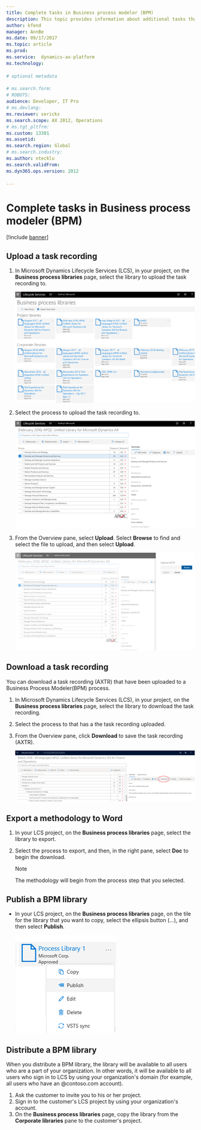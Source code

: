 ```yaml
---
title: Complete tasks in Business process modeler (BPM)
description: This topic provides information about additional tasks that you can complete in Business process modeler (BPM). For example, you can publish a BPM library, export a methodology, and distribute a BPM library.
author: kfend
manager: AnnBe
ms.date: 09/17/2017
ms.topic: article
ms.prod: 
ms.service:  dynamics-ax-platform
ms.technology: 

# optional metadata

# ms.search.form: 
# ROBOTS: 
audience: Developer, IT Pro
# ms.devlang: 
ms.reviewer: sericks
ms.search.scope: AX 2012, Operations
# ms.tgt_pltfrm: 
ms.custom: 13301
ms.assetid: 
ms.search.region: Global
# ms.search.industry: 
ms.author: ntecklu
ms.search.validFrom: 
ms.dyn365.ops.version: 2012

---
```


# Complete tasks in Business process modeler (BPM)

[!include [banner](../includes/banner.md)]

## Upload a task recording

1. In Microsoft Dynamics Lifecycle Services (LCS), in your project, on the **Business process libraries** page, select the library to upload the task recording to.

    ![Libraries on the Business process libraries page](./media/choose-library.PNG "Libraries on the Business process libraries page")

2. Select the process to upload the task recording to. 

    ![Selecting a process](./media/select-upload.PNG "Selecting a process")

3. From the Overview pane, select **Upload**. Select **Browse** to find and select the file to upload, and then select **Upload**.

    ![Upload AXTR dialog box](./media/upload.PNG "Upload AXTR dialog box")
    
## Download a task recording

You can download a task recording (AXTR) that have been uploaded to a Business Process Modeler(BPM) process. 
1. In Microsoft Dynamics Lifecycle Services (LCS), in your project, on the **Business process libraries** page, select the library to download the task recording.

2. Select the process to that has a the task recording uploaded. 

3. From the Overview pane, click **Download** to save the task recording (AXTR). 

    ![Download AXTR](./media/Download%20AXTR.png "Donload AXTR")
    
## Export a methodology to Word

1. In your LCS project, on the **Business process libraries** page, select the library to export.
2. Select the process to export, and then, in the right pane, select **Doc** to begin the download.

    > [!NOTE]
    > The methodology will begin from the process step that you selected.

## Publish a BPM library

- In your LCS project, on the **Business process libraries** page, on the tile for the library that you want to copy, select the ellipsis button (…), and then select **Publish**.

    ![Publishing a BPM library](./media/PUB_DIS.png "Publishing a BPM library")

## Distribute a BPM library

When you distribute a BPM library, the library will be available to all users who are a part of your organization. In other words, it will be available to all users who sign in to LCS by using your organization's domain (for example, all users who have an @contoso.com account).

1. Ask the customer to invite you to his or her project.
2. Sign in to the customer's LCS project by using your organization's account.
3. On the **Business process libraries** page, copy the library from the **Corporate libraries** pane to the customer's project.
